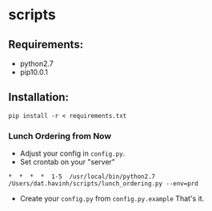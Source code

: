 # scripts

## Requirements:
- python2.7
- pip10.0.1


## Installation:
`pip install -r < requirements.txt`


### Lunch Ordering from Now
- Adjust your config in `config.py`.
- Set crontab on your "server" 

`*  *  *  *  1-5  /usr/local/bin/python2.7 /Users/dat.havinh/scripts/lunch_ordering.py --env=prd`
- Create your `config.py` from `config.py.example`
That's it.
